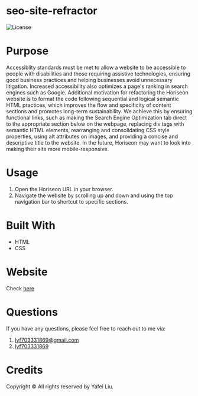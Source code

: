 # seo-site-refractor
  ![License](https://img.shields.io/badge/license-MIT-green?style=for-the-badge&logo=appveyor)

# Purpose
Accessiblity standards must be met to allow a website to be accessible to people with disabilities and those requiring assistive technologies, ensuring good business practices and helping businesses avoid unnecessary litigation. Increased accessibility also optimizes a page's ranking in search engines such as Google. Additional motivation for refactoring the Horiseon website is to format the code following sequential and logical semantic HTML practices, which improves the flow and specificity of content sections and promotes long-term sustainability. We achieve this by ensuring functional links, such as making the Search Engine Optimization tab direct to the appropriate section below on the webpage, replacing div tags with semantic HTML elements, rearranging and consolidating CSS style properties, using alt attributes on images, and providing a concise and descriptive title to the website. In the future, Horiseon may want to look into making their site more mobile-responsive.

# Usage
1. Open the Horiseon URL in your browser.
2. Navigate the website by scrolling up and down and using the top navigation bar to shortcut to specific sections.

# Built With
* HTML
* CSS

# Website
Check [here](https://lyf703331869.github.io/super-site-refractor/)
  
# Questions
  
If you have any questions, please feel free to reach out to me via:
1. lyf703331869@gmail.com
2. [lyf703331869](https://github.com/lyf703331869)
  
# Credits
Copyright © All rights reserved by Yafei Liu.   
